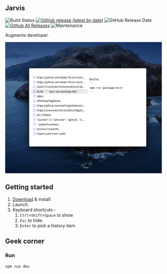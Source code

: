 ## Jarvis

<!-- [![Build status](https://ci.appveyor.com/api/projects/status/bfktntbivg32e103?svg=true)](https://ci.appveyor.com/project/bao-qian/wox) -->
<!-- ![Code Size](https://img.shields.io/github/languages/code-size/duke79/Jarvis) -->

![Build Status](https://github.com/duke79/Jarvis/workflows/Build/badge.svg)
[![GitHub release (latest by date)](https://img.shields.io/github/v/release/duke79/Jarvis?include_prereleases)](https://github.com/duke79/Jarvis/releases)
![GitHub Release Date](https://img.shields.io/github/release-date-pre/duke79/Jarvis?nclude_prereleases)
[![Github All Releases](https://img.shields.io/github/downloads/duke79/Jarvis/total.svg)](https://github.com/duke79/Jarvis/releases)
![Maintenance](https://img.shields.io/maintenance/yes/2020)

<!-- ![Icon](./src/assets/images/Chaakar%20Icon.svg) -->

Augments developer.

![](./.data/img/2020-11-11-22-57-15.png)

## Getting started
1. [Download](https://exjarvis.github.io/ExJarvis/) & install.
2. Launch.
3. Keyboard shortcuts -
   1. `Ctrl+Shift+Space` to show
   2. `Esc` to hide.
   3. `Enter` to pick a history item

## Geek corner

### Run
```
npm run dev
```
